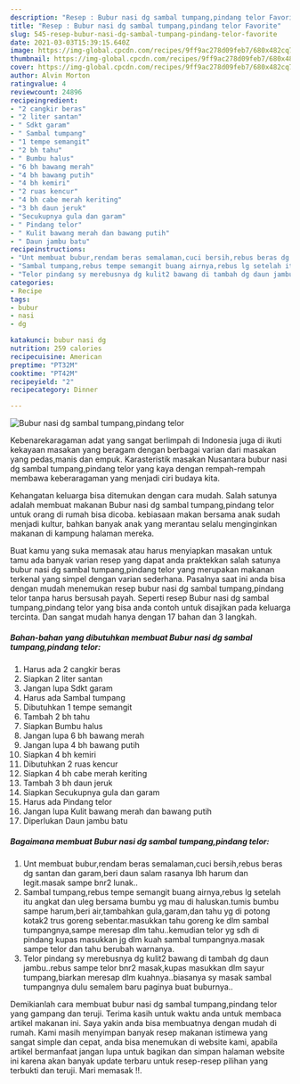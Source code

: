 ```yaml
---
description: "Resep : Bubur nasi dg sambal tumpang,pindang telor Favorite"
title: "Resep : Bubur nasi dg sambal tumpang,pindang telor Favorite"
slug: 545-resep-bubur-nasi-dg-sambal-tumpang-pindang-telor-favorite
date: 2021-03-03T15:39:15.640Z
image: https://img-global.cpcdn.com/recipes/9ff9ac278d09feb7/680x482cq70/bubur-nasi-dg-sambal-tumpangpindang-telor-foto-resep-utama.jpg
thumbnail: https://img-global.cpcdn.com/recipes/9ff9ac278d09feb7/680x482cq70/bubur-nasi-dg-sambal-tumpangpindang-telor-foto-resep-utama.jpg
cover: https://img-global.cpcdn.com/recipes/9ff9ac278d09feb7/680x482cq70/bubur-nasi-dg-sambal-tumpangpindang-telor-foto-resep-utama.jpg
author: Alvin Morton
ratingvalue: 4
reviewcount: 24896
recipeingredient:
- "2 cangkir beras"
- "2 liter santan"
- " Sdkt garam"
- " Sambal tumpang"
- "1 tempe semangit"
- "2 bh tahu"
- " Bumbu halus"
- "6 bh bawang merah"
- "4 bh bawang putih"
- "4 bh kemiri"
- "2 ruas kencur"
- "4 bh cabe merah keriting"
- "3 bh daun jeruk"
- "Secukupnya gula dan garam"
- " Pindang telor"
- " Kulit bawang merah dan bawang putih"
- " Daun jambu batu"
recipeinstructions:
- "Unt membuat bubur,rendam beras semalaman,cuci bersih,rebus beras dg santan dan garam,beri daun salam rasanya lbh harum dan legit.masak sampe bnr2 lunak.."
- "Sambal tumpang,rebus tempe semangit buang airnya,rebus lg setelah itu angkat dan uleg bersama bumbu yg mau di haluskan.tumis bumbu sampe harum,beri air,tambahkan gula,garam,dan tahu yg di potong kotak2 trus goreng sebentar.masukkan tahu goreng ke dlm sambal tumpangnya,sampe meresap dlm tahu..kemudian telor yg sdh di pindang kupas masukkan jg dlm kuah sambal tumpangnya.masak sampe telor dan tahu berubah warnanya."
- "Telor pindang sy merebusnya dg kulit2 bawang di tambah dg daun jambu..rebus sampe telor bnr2 masak,kupas masukkan dlm sayur tumpang,biarkan meresap dlm kuahnya..biasanya sy masak sambal tumpangnya dulu semalem baru paginya buat buburnya.."
categories:
- Recipe
tags:
- bubur
- nasi
- dg

katakunci: bubur nasi dg 
nutrition: 259 calories
recipecuisine: American
preptime: "PT32M"
cooktime: "PT42M"
recipeyield: "2"
recipecategory: Dinner

---
```



![Bubur nasi dg sambal tumpang,pindang telor](https://img-global.cpcdn.com/recipes/9ff9ac278d09feb7/680x482cq70/bubur-nasi-dg-sambal-tumpangpindang-telor-foto-resep-utama.jpg)

Kebenarekaragaman adat yang sangat berlimpah di Indonesia juga di ikuti kekayaan masakan yang beragam dengan berbagai varian dari masakan yang pedas,manis dan empuk. Karasteristik masakan Nusantara bubur nasi dg sambal tumpang,pindang telor yang kaya dengan rempah-rempah membawa keberaragaman yang menjadi ciri budaya kita.


Kehangatan keluarga bisa ditemukan dengan cara mudah. Salah satunya adalah membuat makanan Bubur nasi dg sambal tumpang,pindang telor untuk orang di rumah bisa dicoba. kebiasaan makan bersama anak sudah menjadi kultur, bahkan banyak anak yang merantau selalu menginginkan makanan di kampung halaman mereka.



Buat kamu yang suka memasak atau harus menyiapkan masakan untuk tamu ada banyak varian resep yang dapat anda praktekkan salah satunya bubur nasi dg sambal tumpang,pindang telor yang merupakan makanan terkenal yang simpel dengan varian sederhana. Pasalnya saat ini anda bisa dengan mudah menemukan resep bubur nasi dg sambal tumpang,pindang telor tanpa harus bersusah payah.
Seperti resep Bubur nasi dg sambal tumpang,pindang telor yang bisa anda contoh untuk disajikan pada keluarga tercinta. Dan sangat mudah hanya dengan 17 bahan dan 3 langkah.


<!--inarticleads1-->

##### Bahan-bahan yang dibutuhkan membuat Bubur nasi dg sambal tumpang,pindang telor:

1. Harus ada 2 cangkir beras
1. Siapkan 2 liter santan
1. Jangan lupa  Sdkt garam
1. Harus ada  Sambal tumpang
1. Dibutuhkan 1 tempe semangit
1. Tambah 2 bh tahu
1. Siapkan  Bumbu halus
1. Jangan lupa 6 bh bawang merah
1. Jangan lupa 4 bh bawang putih
1. Siapkan 4 bh kemiri
1. Dibutuhkan 2 ruas kencur
1. Siapkan 4 bh cabe merah keriting
1. Tambah 3 bh daun jeruk
1. Siapkan Secukupnya gula dan garam
1. Harus ada  Pindang telor
1. Jangan lupa  Kulit bawang merah dan bawang putih
1. Diperlukan  Daun jambu batu




<!--inarticleads2-->

##### Bagaimana membuat  Bubur nasi dg sambal tumpang,pindang telor:

1. Unt membuat bubur,rendam beras semalaman,cuci bersih,rebus beras dg santan dan garam,beri daun salam rasanya lbh harum dan legit.masak sampe bnr2 lunak..
1. Sambal tumpang,rebus tempe semangit buang airnya,rebus lg setelah itu angkat dan uleg bersama bumbu yg mau di haluskan.tumis bumbu sampe harum,beri air,tambahkan gula,garam,dan tahu yg di potong kotak2 trus goreng sebentar.masukkan tahu goreng ke dlm sambal tumpangnya,sampe meresap dlm tahu..kemudian telor yg sdh di pindang kupas masukkan jg dlm kuah sambal tumpangnya.masak sampe telor dan tahu berubah warnanya.
1. Telor pindang sy merebusnya dg kulit2 bawang di tambah dg daun jambu..rebus sampe telor bnr2 masak,kupas masukkan dlm sayur tumpang,biarkan meresap dlm kuahnya..biasanya sy masak sambal tumpangnya dulu semalem baru paginya buat buburnya..




Demikianlah cara membuat bubur nasi dg sambal tumpang,pindang telor yang gampang dan teruji. Terima kasih untuk waktu anda untuk membaca artikel makanan ini. Saya yakin anda bisa membuatnya dengan mudah di rumah. Kami masih menyimpan banyak resep makanan istimewa yang sangat simple dan cepat, anda bisa menemukan di website kami, apabila artikel bermanfaat jangan lupa untuk bagikan dan simpan halaman website ini karena akan banyak update terbaru untuk resep-resep pilihan yang terbukti dan teruji. Mari memasak !!. 
